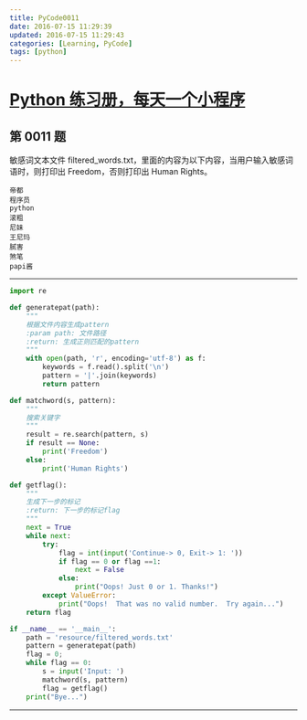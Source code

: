 ```yaml
---
title: PyCode0011
date: 2016-07-15 11:29:39
updated: 2016-07-15 11:29:43
categories: [Learning, PyCode]
tags: [python]
---
```


# [Python 练习册，每天一个小程序](https://coding.net/u/xiaofeig/p/show-me-the-code/git)

## 第 0011 题

敏感词文本文件 filtered_words.txt，里面的内容为以下内容，当用户输入敏感词语时，则打印出 Freedom，否则打印出 Human Rights。

<!-- more -->

    帝都
    程序员
    python
    滚粗
    尼妹
    王尼玛
    腻害
    煞笔
    papi酱

------------

```python
import re

def generatepat(path):
    """
    根据文件内容生成pattern
    :param path: 文件路径
    :return: 生成正则匹配的pattern
    """
    with open(path, 'r', encoding='utf-8') as f:
        keywords = f.read().split('\n')
        pattern = '|'.join(keywords)
        return pattern

def matchword(s, pattern):
    """
    搜索关键字
    """
    result = re.search(pattern, s)
    if result == None:
        print('Freedom')
    else:
        print('Human Rights')

def getflag():
    """
    生成下一步的标记
    :return: 下一步的标记flag
    """
    next = True
    while next:
        try:
            flag = int(input('Continue-> 0, Exit-> 1: '))
            if flag == 0 or flag ==1:
                next = False
            else:
                print("Oops! Just 0 or 1. Thanks!")
        except ValueError:
            print("Oops!  That was no valid number.  Try again...")
    return flag

if __name__ == '__main__':
    path = 'resource/filtered_words.txt'
    pattern = generatepat(path)
    flag = 0;
    while flag == 0:
        s = input('Input: ')
        matchword(s, pattern)
        flag = getflag()
    print("Bye...")
```

------------